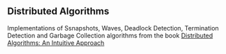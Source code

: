 ## Distributed Algorithms

Implementations of Ssnapshots, Waves, Deadlock Detection, Termination Detection and Garbage Collection algorithms from the book [Distributed Algorithms: An Intuitive Approach](https://mitpress.mit.edu/books/distributed-algorithms-second-edition)